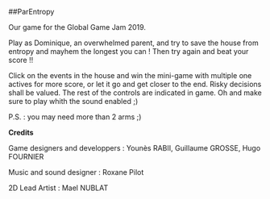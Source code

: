 ##ParEntropy

Our game for the Global Game Jam 2019.


Play as Dominique, an overwhelmed parent, and try to save the house from entropy and mayhem the longest you can ! Then try again and beat your score !!

Click on the events in the house and win the mini-game with multiple one actives for more score, or let it go and get closer to the end. Risky decisions shall be valued. 
The rest of the controls are indicated in game. Oh and make sure to play whith the sound enabled ;)

P.S. : you may need more than 2 arms ;)






**Credits**

Game designers and developpers : Younès RABII, Guillaume GROSSE, Hugo FOURNIER

Music and sound designer : Roxane Pilot

2D Lead Artist : Mael NUBLAT

